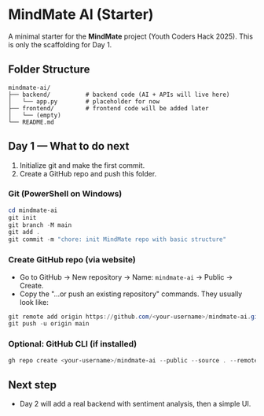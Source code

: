 
# MindMate AI (Starter)

A minimal starter for the **MindMate** project (Youth Coders Hack 2025). This is only the scaffolding for Day 1.

## Folder Structure
```
mindmate-ai/
├── backend/          # backend code (AI + APIs will live here)
│   └── app.py        # placeholder for now
├── frontend/         # frontend code will be added later
│   └── (empty)
└── README.md
```

## Day 1 — What to do next
1) Initialize git and make the first commit.
2) Create a GitHub repo and push this folder.

### Git (PowerShell on Windows)
```powershell
cd mindmate-ai
git init
git branch -M main
git add .
git commit -m "chore: init MindMate repo with basic structure"
```

### Create GitHub repo (via website)
- Go to GitHub → New repository → Name: `mindmate-ai` → Public → Create.
- Copy the "…or push an existing repository" commands. They usually look like:
```powershell
git remote add origin https://github.com/<your-username>/mindmate-ai.git
git push -u origin main
```

### Optional: GitHub CLI (if installed)
```powershell
gh repo create <your-username>/mindmate-ai --public --source . --remote origin --push
```

## Next step
- Day 2 will add a real backend with sentiment analysis, then a simple UI.
